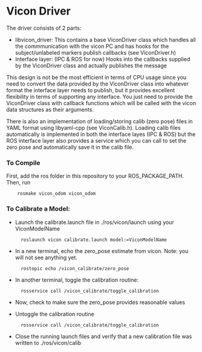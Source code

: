 # Vicon Driver

The driver consists of 2 parts:
* libvicon_driver: This contains a base ViconDriver class which handles all the commmunication with the vicon PC and has hooks for the subject/unlabeled markers publish callbacks (see ViconDriver.h)
* Interface layer: (IPC & ROS for now) Hooks into the callbacks supplied by the ViconDriver class and actually publishes the message

This design is not be the most efficient in terms of CPU usage since you need to convert the data provided by the ViconDriver class into whatever format the interface layer needs to publish, but it provides excellent flexibility in terms of supporting any interface. You just need to provide the ViconDriver class with callback functions which will be called with the vicon data structures as their arguments.

There is also an implementation of loading/storing calib (zero pose) files in YAML format using libyaml-cpp (see ViconCalib.h). Loading calib files automatically is implemented in both the interface layes (IPC & ROS) but the ROS interface layer also provides a service which you can call to set the zero pose and automatically save it in the calib file.

### To Compile

First, add the ros folder in this repository to your ROS_PACKAGE_PATH.  Then, run

        rosmake vicon_odom vicon_odom

### To Calibrate a Model:
* Launch the calibrate.launch file in ./ros/vicon/launch using your ViconModelName

        roslaunch vicon calibrate.launch model:=ViconModelName

* In a new terminal, echo the zero_pose estimate from vicon. Note: you will not see anything yet.

        rostopic echo /vicon_calibrate/zero_pose

* In another terminal, toggle the calibration routine:

        rosservice call /vicon_calibrate/toggle_calibration

* Now, check to make sure the zero_pose provides reasonable values
* Untoggle the calibration routine

        rosservice call /vicon_calibrate/toggle_calibration

* Close the running launch files and verify that a new calibration file was written to ./ros/vicon/calib
